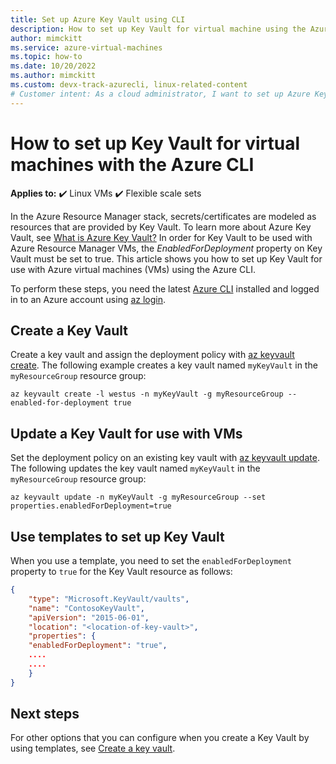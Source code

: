 ```yaml
---
title: Set up Azure Key Vault using CLI 
description: How to set up Key Vault for virtual machine using the Azure CLI.
author: mimckitt
ms.service: azure-virtual-machines
ms.topic: how-to
ms.date: 10/20/2022
ms.author: mimckitt 
ms.custom: devx-track-azurecli, linux-related-content
# Customer intent: As a cloud administrator, I want to set up Azure Key Vault for virtual machines using the CLI, so that I can securely manage access to secrets and certificates required for my deployments.
---
```

# How to set up Key Vault for virtual machines with the Azure CLI

**Applies to:** :heavy_check_mark: Linux VMs :heavy_check_mark: Flexible scale sets 

In the Azure Resource Manager stack, secrets/certificates are modeled as resources that are provided by Key Vault. To learn more about Azure Key Vault, see [What is Azure Key Vault?](/azure/key-vault/general/overview) In order for Key Vault to be used with Azure Resource Manager VMs, the *EnabledForDeployment* property on Key Vault must be set to true. This article shows you how to set up Key Vault for use with Azure virtual machines (VMs) using the Azure CLI. 

To perform these steps, you need the latest [Azure CLI](/cli/azure/install-az-cli2) installed and logged in to an Azure account using [az login](/cli/azure/reference-index).

## Create a Key Vault
Create a key vault and assign the deployment policy with [az keyvault create](/cli/azure/keyvault). The following example creates a key vault named `myKeyVault` in the `myResourceGroup` resource group:

```azurecli-interactive
az keyvault create -l westus -n myKeyVault -g myResourceGroup --enabled-for-deployment true
```

## Update a Key Vault for use with VMs
Set the deployment policy on an existing key vault with [az keyvault update](/cli/azure/keyvault). The following updates the key vault named `myKeyVault` in the `myResourceGroup` resource group:

```azurecli-interactive
az keyvault update -n myKeyVault -g myResourceGroup --set properties.enabledForDeployment=true
```

## Use templates to set up Key Vault
When you use a template, you need to set the `enabledForDeployment` property to `true` for the Key Vault resource as follows:

```json
{
    "type": "Microsoft.KeyVault/vaults",
    "name": "ContosoKeyVault",
    "apiVersion": "2015-06-01",
    "location": "<location-of-key-vault>",
    "properties": {
    "enabledForDeployment": "true",
    ....
    ....
    }
}
```

## Next steps
For other options that you can configure when you create a Key Vault by using templates, see [Create a key vault](https://azure.microsoft.com/resources/templates/key-vault-create/).
